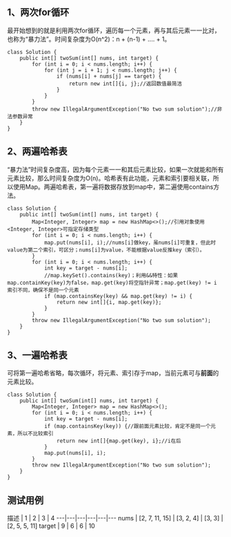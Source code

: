 ## 1、两次for循环
最开始想到的就是利用两次for循环，遍历每一个元素，再与其后元素一一比对，也称为“暴力法”。时间复杂度为O(n^2)：n + (n-1) + .... + 1。
```
class Solution {
    public int[] twoSum(int[] nums, int target) {
        for (int i = 0; i < nums.length; i++) {
            for (int j = i + 1; j < nums.length; j++) {
                if (nums[i] + nums[j] == target) {
                    return new int[]{i, j};//返回数值最简洁
                }
            }
        }
        throw new IllegalArgumentException("No two sum solution");//非法参数异常
    }
}
```
## 2、两遍哈希表
“暴力法”时间复杂度高，因为每个元素一一和其后元素比较，如果一次就能和所有元素比较，那么时间复杂度为O(n)。哈希表有此功能，元素和索引要相关联，所以使用Map。两遍哈希表，第一遍将数据存放到map中，第二遍使用contains方法。
```
class Solution {
    public int[] twoSum(int[] nums, int target) {
        Map<Integer, Integer> map = new HashMap<>();//引用对象使用<Integer, Integer>可指定存储类型
        for (int i = 0; i < nums.length; i++) {
            map.put(nums[i], i);//nums[i]做key，虽nums[i]可重复，但此时value为第二个索引，可区分；nums[i]为value，不能根据value反推key（索引）。
        }
        for (int i = 0; i < nums.length; i++) {
            int key = target - nums[i];
            //map.keySet().contains(key)；利用&&特性：如果map.containKey(key)为false，map.get(key)将空指针异常；map.get(key) != i 索引不同，确保不是同一个元素
            if (map.containsKey(key) && map.get(key) != i) { 
                return new int[]{i, map.get(key)};
            }
        }
        throw new IllegalArgumentException("No two sum solution");
    }
}
```
## 3、一遍哈希表
可将第一遍哈希省略，每次循环，将元素、索引存于map，当前元素可与**前面**的元素比较。
```
class Solution {
    public int[] twoSum(int[] nums, int target) {
        Map<Integer, Integer> map = new HashMap<>();
        for (int i = 0; i < nums.length; i++) {
            int key = target - nums[i];
            if (map.containsKey(key)) {//跟前面元素比较，肯定不是同一个元素，所以不比较索引
                return new int[]{map.get(key), i};//i在后
            }
            map.put(nums[i], i);
        }
        throw new IllegalArgumentException("No two sum solution");
    }
}
```
## 测试用例
描述 | 1 | 2 | 3 | 4
---|---|---|---|---|---
nums | [2, 7, 11, 15] | [3, 2, 4] | [3, 3]  | [2, 5, 5, 11]
target | 9 | 6 | 6 | 10

